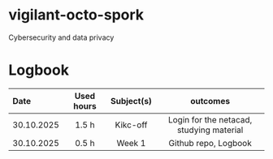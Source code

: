 # vigilant-octo-spork
Cybersecurity and data privacy

# Logbook

| Date | Used hours | Subject(s) | outcomes | 
|:---|:---:|:---:|:---:|
| 30.10.2025 | 1.5 h | Kikc-off | Login for the netacad, studying material | 
| 30.10.2025 | 0.5 h | Week 1 | Github repo, Logbook | 
 


